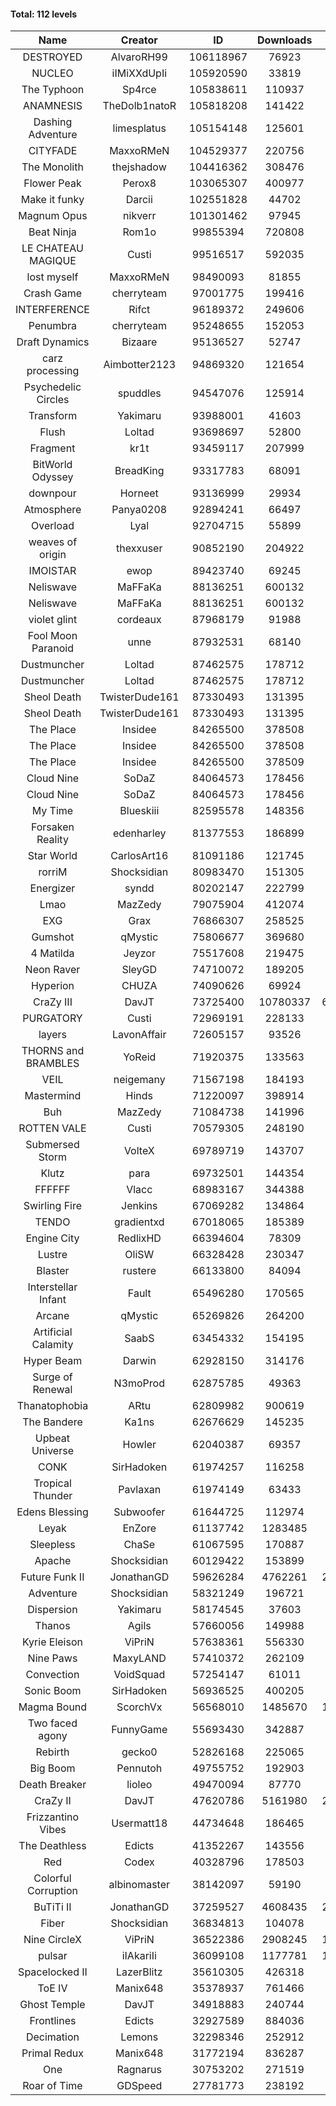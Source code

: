 #### Total: 112 levels

| Name | Creator | ID | Downloads | Likes |
|:---:|:---:|:---:|:---:|:---:|
| DESTROYED | AlvaroRH99 | 106118967 | 76923 | 2341
| NUCLEO | iIMiXXdUpIi | 105920590 | 33819 | 1710
| The Typhoon | Sp4rce | 105838611 | 110937 | 4441
| ANAMNESIS | TheDolb1natoR | 105818208 | 141422 | 7146
| Dashing Adventure | limesplatus | 105154148 | 125601 | 4597
| CITYFADE | MaxxoRMeN | 104529377 | 220756 | 8886
| The Monolith | thejshadow | 104416362 | 308476 | 7836
| Flower Peak | Perox8 | 103065307 | 400977 | 12393
| Make it funky | Darcii | 102551828 | 44702 | 1468
| Magnum Opus | nikverr | 101301462 | 97945 | 2975
| Beat Ninja | Rom1o | 99855394 | 720808 | 38815
| LE CHATEAU MAGIQUE | Custi | 99516517 | 592035 | 20818
| lost myself | MaxxoRMeN | 98490093 | 81855 | 4560
| Crash Game | cherryteam | 97001775 | 199416 | 10370
| INTERFERENCE | Rifct | 96189372 | 249606 | 9118
| Penumbra | cherryteam | 95248655 | 152053 | 8350
| Draft Dynamics | Bizaare | 95136527 | 52747 | 2964
| carz processing | Aimbotter2123 | 94869320 | 121654 | 3631
| Psychedelic Circles | spuddles | 94547076 | 125914 | 5254
| Transform | Yakimaru | 93988001 | 41603 | 1841
| Flush | Loltad | 93698697 | 52800 | 2485
| Fragment | kr1t | 93459117 | 207999 | 6578
| BitWorld Odyssey | BreadKing | 93317783 | 68091 | 4350
| downpour | Horneet | 93136999 | 29934 | 1736
| Atmosphere | Panya0208 | 92894241 | 66497 | 4388
| Overload | Lyal | 92704715 | 55899 | 3461
| weaves of origin  | thexxuser | 90852190 | 204922 | 7314
| IMOISTAR | ewop | 89423740 | 69245 | 3423
| Neliswave | MaFFaKa | 88136251 | 600132 | 29489
| Neliswave | MaFFaKa | 88136251 | 600132 | 29489
| violet glint | cordeaux | 87968179 | 91988 | 3801
| Fool Moon Paranoid | unne | 87932531 | 68140 | 3184
| Dustmuncher | Loltad | 87462575 | 178712 | 6860
| Dustmuncher | Loltad | 87462575 | 178712 | 6860
| Sheol Death | TwisterDude161 | 87330493 | 131395 | 4976
| Sheol Death | TwisterDude161 | 87330493 | 131395 | 4976
| The  Place | Insidee | 84265500 | 378508 | 10124
| The  Place | Insidee | 84265500 | 378508 | 10124
| The  Place | Insidee | 84265500 | 378509 | 10124
| Cloud Nine | SoDaZ | 84064573 | 178456 | 6373
| Cloud Nine | SoDaZ | 84064573 | 178456 | 6373
| My Time | Blueskiii | 82595578 | 148356 | 8839
| Forsaken Reality | edenharley | 81377553 | 186899 | 8287
| Star World | CarlosArt16 | 81091186 | 121745 | 6467
| rorriM | Shocksidian | 80983470 | 151305 | 6802
| Energizer | syndd | 80202147 | 222799 | 12219
| Lmao | MazZedy | 79075904 | 412074 | 22123
| EXG | Grax | 76866307 | 258525 | 12909
| Gumshot | qMystic | 75806677 | 369680 | 19818
| 4 Matilda | Jeyzor | 75517608 | 219475 | 10210
| Neon Raver | SleyGD | 74710072 | 189205 | 7707
| Hyperion | CHUZA | 74090626 | 69924 | 3837
| CraZy III | DavJT | 73725400 | 10780337 | 605194
| PURGATORY | Custi | 72969191 | 228133 | 11172
| layers | LavonAffair | 72605157 | 93526 | 4406
| THORNS and BRAMBLES | YoReid | 71920375 | 133563 | 7039
| VEIL | neigemany | 71567198 | 184193 | 8594
| Mastermind | Hinds | 71220097 | 398914 | 19175
| Buh | MazZedy | 71084738 | 141996 | 8503
| ROTTEN VALE | Custi | 70579305 | 248190 | 11135
| Submersed Storm |  VolteX | 69789719 | 143707 | 6951
| Klutz | para | 69732501 | 144354 | 6989
| FFFFFF | Vlacc | 68983167 | 344388 | 14998
| Swirling Fire | Jenkins | 67069282 | 134864 | 6543
| TENDO | gradientxd | 67018065 | 185389 | 11868
| Engine City | RedlixHD | 66394604 | 78309 | 4970
| Lustre | OliSW | 66328428 | 230347 | 6515
| Blaster | rustere | 66133800 | 84094 | 3420
| Interstellar Infant | Fault | 65496280 | 170565 | 12533
| Arcane | qMystic | 65269826 | 264200 | 21150
| Artificial Calamity | SaabS | 63454332 | 154195 | 4882
| Hyper Beam | Darwin | 62928150 | 314176 | 9262
| Surge of Renewal | N3moProd | 62875785 | 49363 | 3096
| Thanatophobia | ARtu | 62809982 | 900619 | 55590
| The Bandere | Ka1ns | 62676629 | 145235 | 5028
| Upbeat Universe | Howler | 62040387 | 69357 | 3872
| CONK | SirHadoken | 61974257 | 116258 | 4809
| Tropical Thunder | Pavlaxan | 61974149 | 63433 | 3769
| Edens Blessing | Subwoofer | 61644725 | 112974 | 6311
| Leyak | EnZore | 61137742 | 1283485 | 78196
| Sleepless | ChaSe | 61067595 | 170887 | 10060
| Apache | Shocksidian | 60129422 | 153899 | 7293
| Future Funk II | JonathanGD | 59626284 | 4762261 | 247180
| Adventure | Shocksidian | 58321249 | 196721 | 6975
| Dispersion | Yakimaru | 58174545 | 37603 | 2030
| Thanos | Agils | 57660056 | 149988 | 9715
| Kyrie Eleison | ViPriN | 57638361 | 556330 | 24076
| Nine Paws | MaxyLAND | 57410372 | 262109 | 16348
| Convection | VoidSquad | 57254147 | 61011 | 2937
| Sonic Boom | SirHadoken | 56936525 | 400205 | 12922
| Magma Bound | ScorchVx | 56568010 | 1485670 | 102730
| Two faced agony | FunnyGame | 55693430 | 342887 | 16683
| Rebirth | gecko0 | 52826168 | 225065 | 14943
| Big Boom | Pennutoh | 49755752 | 192903 | 12428
| Death Breaker | lioleo | 49470094 | 87770 | 4109
| CraZy II | DavJT | 47620786 | 5161980 | 269015
| Frizzantino Vibes | Usermatt18 | 44734648 | 186465 | 12918
| The Deathless | Edicts | 41352267 | 143556 | 9916
| Red | Codex | 40328796 | 178503 | 11665
| Colorful Corruption | albinomaster | 38142097 | 59190 | 2549
| BuTiTi II | JonathanGD | 37259527 | 4608435 | 252576
| Fiber | Shocksidian | 36834813 | 104078 | 8663
| Nine CircleX | ViPriN | 36522386 | 2908245 | 128225
| pulsar | iIAkariIi | 36099108 | 1177781 | 152005
| Spacelocked II | LazerBlitz | 35610305 | 426318 | 30597
| ToE IV  | Manix648 | 35378937 | 761466 | 47538
| Ghost Temple | DavJT | 34918883 | 240744 | 15592
| Frontlines | Edicts | 32927589 | 884036 | 55922
| Decimation | Lemons | 32298346 | 252912 | 19848
| Primal Redux | Manix648 | 31772194 | 836287 | 60794
| One | Ragnarus | 30753202 | 271519 | 22877
| Roar of Time | GDSpeed | 27781773 | 238192 | 18444
